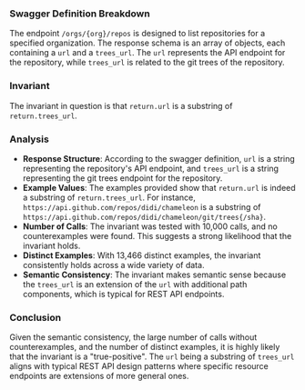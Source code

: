 ### Swagger Definition Breakdown
The endpoint `/orgs/{org}/repos` is designed to list repositories for a specified organization. The response schema is an array of objects, each containing a `url` and a `trees_url`. The `url` represents the API endpoint for the repository, while `trees_url` is related to the git trees of the repository.

### Invariant
The invariant in question is that `return.url` is a substring of `return.trees_url`.

### Analysis
- **Response Structure**: According to the swagger definition, `url` is a string representing the repository's API endpoint, and `trees_url` is a string representing the git trees endpoint for the repository.
- **Example Values**: The examples provided show that `return.url` is indeed a substring of `return.trees_url`. For instance, `https://api.github.com/repos/didi/chameleon` is a substring of `https://api.github.com/repos/didi/chameleon/git/trees{/sha}`.
- **Number of Calls**: The invariant was tested with 10,000 calls, and no counterexamples were found. This suggests a strong likelihood that the invariant holds.
- **Distinct Examples**: With 13,466 distinct examples, the invariant consistently holds across a wide variety of data.
- **Semantic Consistency**: The invariant makes semantic sense because the `trees_url` is an extension of the `url` with additional path components, which is typical for REST API endpoints.

### Conclusion
Given the semantic consistency, the large number of calls without counterexamples, and the number of distinct examples, it is highly likely that the invariant is a "true-positive". The `url` being a substring of `trees_url` aligns with typical REST API design patterns where specific resource endpoints are extensions of more general ones.
